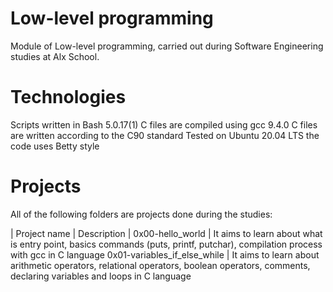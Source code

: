 # Low-level programming
Module of Low-level programming, carried out during Software Engineering studies at Alx School.

# Technologies
Scripts written in Bash 5.0.17(1)
C files are compiled using gcc 9.4.0
C files are written according to the C90 standard
Tested on Ubuntu 20.04 LTS
the code uses Betty style
# Projects
All of the following folders are projects done during the studies:

| Project name |	Description |
0x00-hello_world |	It aims to learn about what is entry point, basics commands (puts, printf, putchar), compilation process with gcc in C language
0x01-variables_if_else_while |	It aims to learn about arithmetic operators, relational operators, boolean operators, comments, declaring variables and loops in C language
